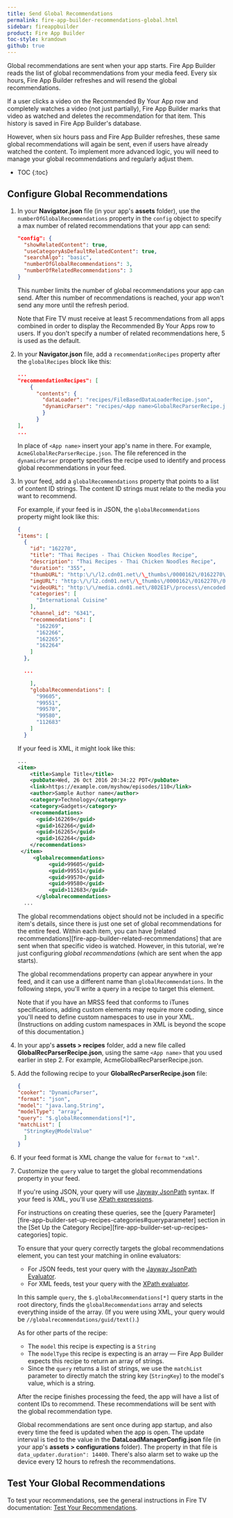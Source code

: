 ```yaml
---
title: Send Global Recommendations
permalink: fire-app-builder-recommendations-global.html
sidebar: fireappbuilder
product: Fire App Builder
toc-style: kramdown
github: true
---
```


Global recommendations are sent when your app starts. Fire App Builder reads the list of global recommendations from your media feed. Every six hours, Fire App Builder refreshes and will resend the global recommendations.

If a user clicks a video on the Recommended By Your App row and completely watches a video (not just partially), Fire App Builder marks that video as watched and deletes the recommendation for that item. This history is saved in Fire App Builder's database.

However, when six hours pass and Fire App Builder refreshes, these same global recommendations will again be sent, even if users have already watched the content. To implement more advanced logic, you will need to manage your global recommendations and regularly adjust them.

* TOC
{:toc}

## Configure Global Recommendations

1.  In your **Navigator.json** file (in your app's **assets** folder), use the `numberOfGlobalRecommendations` property in the `config` object to specify a max number of related recommendations that your app can send:

    ```json
    "config": {
      "showRelatedContent": true,
      "useCategoryAsDefaultRelatedContent": true,
      "searchAlgo": "basic",
      "numberOfGlobalRecommendations": 3,
      "numberOfRelatedRecommendations": 3
    }
    ```

    This number limits the number of global recommendations your app can send. After this number of recommendations is reached, your app won't send any more until the refresh period.

    Note that Fire TV must receive at least 5 recommendations from all apps combined in order to display the Recommended By Your Apps row to users. If you don't specify a number of related recommendations here, 5 is used as the default.

2.  In your **Navigator.json** file, add a `recommendationRecipes` property after the `globalRecipes` block like this:

    ```json
    ...
    "recommendationRecipes": [
        {
          "contents": {
            "dataLoader": "recipes/FileBasedDataLoaderRecipe.json",
            "dynamicParser": "recipes/<App name>GlobalRecParserRecipe.json"
            }
          }
    ],
    ...
    ```

    In place of `<App name>` insert your app's name in there. For example, `AcmeGlobalRecParserRecipe.json`. The file referenced in the `dynamicParser` property specifies the recipe used to identify and process global recommendations in your feed.

2.  In your feed, add a `globalRecommendations` property that points to a list of content ID strings. The content ID strings must relate to the media you want to recommend.

    For example, if your feed is in JSON, the `globalRecommendations` property might look like this:

    ```json
    {
    "items": [
      {
        "id": "162270",
        "title": "Thai Recipes - Thai Chicken Noodles Recipe",
        "description": "Thai Recipes - Thai Chicken Noodles Recipe",
        "duration": "355",
        "thumbURL": "http:\/\/l2.cdn01.net\/\_thumbs\/0000162\/0162270\/0162270__015f.jpg",
        "imgURL": "http:\/\/l2.cdn01.net\/\_thumbs\/0000162\/0162270\/0162270__015f.jpg",
        "videoURL": "http:\/\/media.cdn01.net\/802E1F\/process\/encoded\/video_1880k\/0000162\/0162270\/D8HFLX0AC.mp4?source=firetv&channel_id=6341",
        "categories": [
          "International Cuisine"
        ],
        "channel_id": "6341",
        "recommendations": [
          "162269",
          "162266",
          "162265",
          "162264"
        ]
      },

      ...

        ],
        "globalRecommendations": [
          "99605",
          "99551",
          "99570",
          "99580",
          "112683"
        ]
      }
    ```

    If your feed is XML, it might look like this:

    ```xml
    ...
    <item>
        <title>Sample Title</title>
        <pubDate>Wed, 26 Oct 2016 20:34:22 PDT</pubDate>
        <link>https://example.com/myshow/episodes/110</link>
        <author>Sample Author name</author>
        <category>Technology</category>
        <category>Gadgets</category>
        <recommendations>
          <guid>162269</guid>
          <guid>162266</guid>
          <guid>162265</guid>
          <guid>162264</guid>
        </recommendations>
     </item>
         <globalrecommendations>
              <guid>99605</guid>
              <guid>99551</guid>
              <guid>99570</guid>
              <guid>99580</guid>
              <guid>112683</guid>
          </globalrecommendations>
      ...
      ```

      The global recommendations object should not be included in a specific item's details, since there is just one set of global recommendations for the entire feed. Within each item, you can have [related recommendations][fire-app-builder-related-recommendations] that are sent when that specific video is watched. However, in this tutorial, we're just configuring *global recommendations* (which are sent when the app starts).

      The global recommendations property can appear anywhere in your feed, and it can use a different name than `globalRecommendations`. In the following steps, you'll write a query in a recipe to target this element.

      Note that if you have an MRSS feed that conforms to iTunes specifications, adding custom elements may require more coding, since you'll need to define custom namespaces to use in your XML. (Instructions on adding custom namespaces in XML is beyond the scope of this documentation.)

3.  In your app's **assets > recipes** folder, add a new file called **<App name>GlobalRecParserRecipe.json**, using the same `<App name>` that you used earlier in step 2. For example, AcmeGlobalRecParserRecipe.json.
4.  Add the following recipe to your **<App name>GlobalRecParserRecipe.json** file:

    ```json
    {
    "cooker": "DynamicParser",
    "format": "json",
    "model": "java.lang.String",
    "modelType": "array",
    "query": "$.globalRecommendations[*]",
    "matchList": [
      "StringKey@ModelValue"
      ]
    }
    ```

5.  If your feed format is XML change the value for `format` to `"xml"`.
6.  Customize the `query` value to target the global recommendations property in your feed.

    If you're using JSON, your query will use [Jayway JsonPath](https://github.com/jayway/JsonPath) syntax. If your feed is XML, you'll use [XPath expressions](https://www.w3schools.com/xml/xpath_syntax.asp).

    For instructions on creating these queries, see the [query Parameter][fire-app-builder-set-up-recipes-categories#queryparameter] section in the [Set Up the Category Recipe][fire-app-builder-set-up-recipes-categories] topic.

    To ensure that your query correctly targets the global recommendations element, you can test your matching in online evaluators:

    * For JSON feeds, test your query with the [Jayway JsonPath Evaluator](https://jsonpath.herokuapp.com/).
    * For XML feeds, test your query with the [XPath evaluator](http://www.freeformatter.com/xpath-tester.html).

    In this sample `query`, the `$.globalRecommendations[*]` query starts in the root directory, finds the `globalRecommendations` array and selects everything inside of the array. (If you were using XML, your query would be `//globalrecommendations/guid/text()`.)

    As for other parts of the recipe:

    * The `model` this recipe is expecting is a `String`
    * The `modelType` this recipe is expecting is an array &mdash; Fire App Builder expects this recipe to return an array of strings.
    * Since the `query` returns a list of strings, we use the `matchList` parameter to directly match the string key (`StringKey`) to the model's value, which is a string.

    After the recipe finishes processing the feed, the app will have a list of content IDs to recommend. These recommendations will be sent with the global recommendation type.

    Global recommendations are sent once during app startup, and also every time the feed is updated when the app is open. The update interval is tied to the value in the **DataLoadManagerConfig.json** file (in your app's **assets > configurations** folder). The property in that file is `data_updater.duration": 14400`. There's also alarm set to wake up the device every 12 hours to refresh the recommendations.


## Test Your Global Recommendations

To test your recommendations, see the general instructions in Fire TV documentation: [Test Your Recommendations](fire-tv-recommendations-testing).
